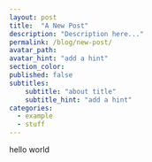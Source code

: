```yaml
---
layout: post
title:  "A New Post"
description: "Description here..."
permalink: /blog/new-post/
avatar_path: 
avatar_hint: "add a hint"
section_color:
published: false
subtitles:
	subtitle: "about title"
	subtitle_hint: "add a hint"
categories:
  - example
  - stuff
---
```


hello world
